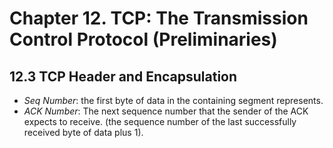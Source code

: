 # Chapter 12. TCP: The Transmission Control Protocol (Preliminaries) #

## 12.3 TCP Header and Encapsulation ##

- _Seq Number_: the first byte of data in the containing segment represents.
- _ACK Number_: The next sequence number that the sender of the ACK expects to receive. (the sequence number of the last successfully received byte of data plus 1). 
